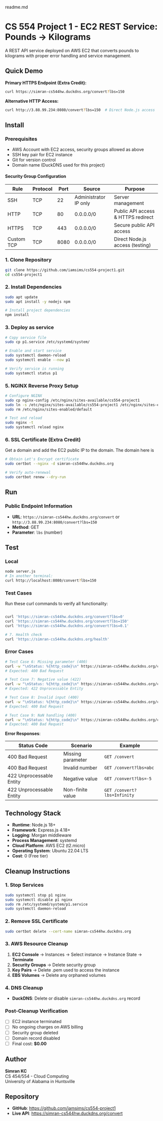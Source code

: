 readme.md


# CS 554 Project 1 - EC2 REST Service: Pounds → Kilograms

A REST API service deployed on AWS EC2 that converts pounds to kilograms with proper error handling and service management.


## Quick Demo

**Primary HTTPS Endpoint (Extra Credit):**
```bash
curl https://simran-cs544hw.duckdns.org/convert?lbs=150
```

**Alternative HTTP Access:**
```bash
curl http://3.88.99.234:8080/convert?lbs=150  # Direct Node.js access
```


## Install 


### Prerequisites
- AWS Account with EC2 access, security groups allowed as above 
- SSH key pair for EC2 instance
- Git for version control
- Domain name (DuckDNS used for this project)

#### Security Group Configuration
| Rule | Protocol | Port | Source | Purpose |
|------|----------|------|---------|---------|
| SSH | TCP | 22 | Administrator IP only | Server management |
| HTTP | TCP | 80 | 0.0.0.0/0 | Public API access & HTTPS redirect |
| HTTPS | TCP | 443 | 0.0.0.0/0 | Secure public API access |
| Custom TCP | TCP | 8080 | 0.0.0.0/0 | Direct Node.js access (testing) |


### 1. Clone Repository
```bash
git clone https://github.com/iamsims/cs554-project1.git
cd cs554-project1
```

### 2. Install Dependencies
```bash
sudo apt update
sudo apt install -y nodejs npm

# Install project dependencies
npm install
```
### 3. Deploy as service
```bash
# Copy service file
sudo cp p1.service /etc/systemd/system/

# Enable and start service
sudo systemctl daemon-reload
sudo systemctl enable --now p1

# Verify service is running
sudo systemctl status p1
```

### 5. NGINX Reverse Proxy Setup
```bash
# Configure NGINX
sudo cp nginx-config /etc/nginx/sites-available/cs554-project1
sudo ln -s /etc/nginx/sites-available/cs554-project1 /etc/nginx/sites-enabled/
sudo rm /etc/nginx/sites-enabled/default

# Test and reload
sudo nginx -t
sudo systemctl reload nginx
```


### 6. SSL Certificate (Extra Credit)
Get a domain and add the EC2 public IP to the domain. The domain here is 

```bash
# Obtain Let's Encrypt certificate
sudo certbot --nginx -d simran-cs544hw.duckdns.org

# Verify auto-renewal
sudo certbot renew --dry-run
```


## Run 


### Public Endpoint Information 

- **URL**: `https://simran-cs544hw.duckdns.org/convert` or `http://3.88.99.234:8080/convert?lbs=150`
- **Method**: GET
- **Parameter**: `lbs` (number)




## Test

### Local
```bash
node server.js
# In another terminal:
curl http://localhost:8080/convert?lbs=150
```

### Test Cases

Run these curl commands to verify all functionality:

```bash

curl 'https://simran-cs544hw.duckdns.org/convert?lbs=0'
curl 'https://simran-cs544hw.duckdns.org/convert?lbs=150'
curl 'https://simran-cs544hw.duckdns.org/convert?lbs=0.1'

# 7. Health check
curl 'https://simran-cs544hw.duckdns.org/health'
```

### Error Cases
```bash
# Test Case 6: Missing parameter (400)
curl -w "\nStatus: %{http_code}\n" https://simran-cs544hw.duckdns.org/convert
# Expected: 400 Bad Request

# Test Case 7: Negative value (422)
curl -w "\nStatus: %{http_code}\n" https://simran-cs544hw.duckdns.org/convert?lbs=-5
# Expected: 422 Unprocessable Entity

# Test Case 8: Invalid input (400)
curl -w "\nStatus: %{http_code}\n" https://simran-cs544hw.duckdns.org/convert?lbs=abc
# Expected: 400 Bad Request

# Test Case 9: NaN handling (400)
curl -w "\nStatus: %{http_code}\n" https://simran-cs544hw.duckdns.org/convert?lbs=NaN
# Expected: 400 Bad Request
```


**Error Responses**:

| Status Code | Scenario | Example |
|-------------|----------|---------|
| 400 Bad Request | Missing parameter | `GET /convert` |
| 400 Bad Request | Invalid number | `GET /convert?lbs=abc` |
| 422 Unprocessable Entity | Negative value | `GET /convert?lbs=-5` |
| 422 Unprocessable Entity | Non-finite value | `GET /convert?lbs=Infinity` |

## Technology Stack

- **Runtime**: Node.js 18+
- **Framework**: Express.js 4.18+
- **Logging**: Morgan middleware
- **Process Management**: systemd
- **Cloud Platform**: AWS EC2 (t2.micro)
- **Operating System**: Ubuntu 22.04 LTS
- **Cost**: 0 (Free tier)


## Cleanup Instructions

### 1. Stop Services
```bash
sudo systemctl stop p1 nginx
sudo systemctl disable p1 nginx
sudo rm /etc/systemd/system/p1.service
sudo systemctl daemon-reload
```

### 2. Remove SSL Certificate
```bash
sudo certbot delete --cert-name simran-cs544hw.duckdns.org
```

### 3. AWS Resource Cleanup
1. **EC2 Console** → Instances → Select instance → Instance State → **Terminate**
2. **Security Groups** → Delete security group 
3. **Key Pairs** → Delete .pem used to access the instance
4. **EBS Volumes** → Delete any orphaned volumes

### 4. DNS Cleanup
- **DuckDNS**: Delete or disable `simran-cs544hw.duckdns.org` record

### Post-Cleanup Verification
- [ ] EC2 instance terminated
- [ ] No ongoing charges on AWS billing
- [ ] Security group deleted
- [ ] Domain record disabled
- [ ] Final cost: **$0.00**

## Author

**Simran KC**  
CS 454/554 - Cloud Computing  
University of Alabama in Huntsville  

## Repository

- **GitHub**: https://github.com/iamsims/cs554-project1
- **Live API**: https://simran-cs544hw.duckdns.org/convert


